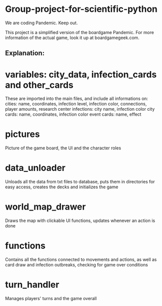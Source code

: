 # Group-project-for-scientific-python
We are coding Pandemic. Keep out.

This project is a simplified version of the boardgame Pandemic. For more information of the actual game, look it up at boardgamegeek.com.

## Explanation:

# variables: city_data, infection_cards and other_cards
These are imported into the main files, and include all informations on:
cities: name, coordinates, infection level, infection color, connections, player amounts, research center
infections: city name, infection color
city cards: name, coordinates, infection color
event cards: name, effect

# pictures
Picture of the game board, the UI and the character roles

# data_unloader
Unloads all the data from txt files to database, puts them in directories for easy access, creates the decks and initializes the game

# world_map_drawer
Draws the map with clickable UI functions, updates whenever an action is done

# functions
Contains all the functions connected to movements and actions, as well as card draw and infection outbreaks, checking for game over conditions

# turn_handler
Manages players' turns and the game overall

